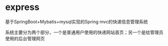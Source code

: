# express
基于SpringBoot+Mybatis+mysql实现的Spring mvc的快递信息管理系统

系统主要分为两个部分，一个是普通用户使用的快递网站首页；另一个是给管理员使用的后台管理网页

